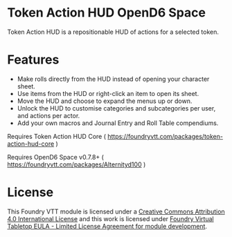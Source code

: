 # Token Action HUD OpenD6 Space

Token Action HUD is a repositionable HUD of actions for a selected token.

# Features
- Make rolls directly from the HUD instead of opening your character sheet.
- Use items from the HUD or right-click an item to open its sheet.
- Move the HUD and choose to expand the menus up or down.
- Unlock the HUD to customise categories and subcategories per user, and actions per actor.
- Add your own macros and Journal Entry and Roll Table compendiums.


Requires Token Action HUD Core ( https://foundryvtt.com/packages/token-action-hud-core ) 

Requires OpenD6 Space v0.7.8+ ( https://foundryvtt.com/packages/Alternityd100 )


# License

This Foundry VTT module is licensed under a [Creative Commons Attribution 4.0 International License](https://creativecommons.org/licenses/by/4.0/) and this work is licensed under [Foundry Virtual Tabletop EULA - Limited License Agreement for module development](https://foundryvtt.com/article/license/).

